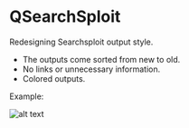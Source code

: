 # QSearchSploit

Redesigning Searchsploit output style.
+ The outputs come sorted from new to old. 
+ No links or unnecessary information. 
+ Colored outputs.

Example:

![alt text](https://github.com/M507/QSearchSploit/raw/master/Example.png)
